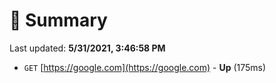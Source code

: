 # 📖 Summary
Last updated: **5/31/2021, 3:46:58 PM**

- `GET` [https://google.com](https://google.com) - **Up** (175ms)
